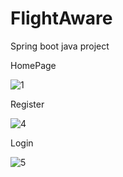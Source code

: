 # FlightAware
Spring boot java project

HomePage

![1](https://user-images.githubusercontent.com/93468770/212814070-5fe0429c-81b5-41c9-9343-671a1024280b.png)

Register

![4](https://user-images.githubusercontent.com/93468770/212814550-64fc6346-7c55-4db9-b51d-dee74389bbd1.png)



Login

![5](https://user-images.githubusercontent.com/93468770/212814348-b91b0022-4ceb-4a3b-896b-a4742cdceb61.png)


